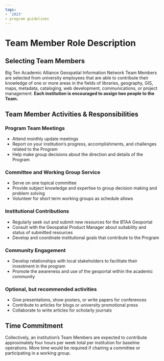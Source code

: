 ```yaml
---
tags:
- '2023'
- program guidelines
---
```

# Team Member Role Description

## Selecting Team Members

Big Ten Academic Alliance Geospatial Information Network Team Members are selected from university employees that are able to contribute their knowledge of one or more areas in the fields of libraries, geography, GIS, maps, metadata, cataloging, web development, communications, or project management. **Each institution is encouraged to assign two people to the Team.**

## Team Member Activities & Responsibilities

### Program Team Meetings
-   Attend monthly update meetings
-   Report on your institution’s progress, accomplishments, and challenges related to the Program
-   Help make group decisions about the direction and details of the Program

### Committee and Working Group Service
-   Serve on one topical committee
-   Provide subject knowledge and expertise to group decision making and problem solving
-   Volunteer for short term working groups as schedule allows

### Institutional Contributions
-   Regularly seek out and submit new resources for the BTAA Geoportal
-   Consult with the Geospatial Product Manager about suitability and status of submitted resources
-   Develop and coordinate institutional goals that contribute to the Program
  
### Community Engagement
-   Develop relationships with local stakeholders to facilitate their investment in the program
-   Promote the awareness and use of the geoportal within the academic community

### Optional, but recommended activities
-   Give presentations, show posters, or write papers for conferences
-   Contribute to articles for blogs or university promotional press
-   Collaborate to write articles for scholarly journals

## Time Commitment
Collectively, an institution’s Team Members are expected to contribute approximately four hours per week total per institution for baseline operations. More time would be required if chairing a committee or participating in a working group.
